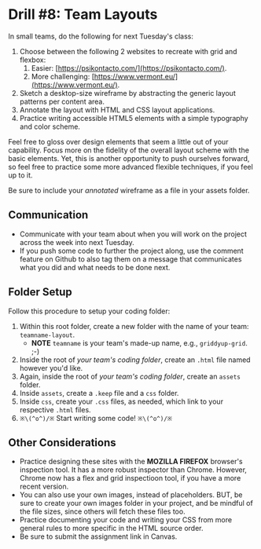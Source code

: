 # Drill #8: Team Layouts

In small teams, do the following for next Tuesday's class:

1. Choose between the following 2 websites to recreate with grid and flexbox:
   1. Easier: [https://psikontacto.com/](https://psikontacto.com/).
   2. More challenging: [https://www.vermont.eu/](https://www.vermont.eu/).
2. Sketch a desktop-size wireframe by abstracting the generic layout patterns per content area. 
3. Annotate the layout with HTML and CSS layout applications.
4. Practice writing accessible HTML5 elements with a simple typography and color scheme.

Feel free to gloss over design elements that seem a little out of your capability. Focus more on the fidelity of the overall layout scheme with the basic elements. Yet, this is another opportunity to push ourselves forward, so feel free to practice some more advanced flexible techniques, if you feel up to it.

Be sure to include your *annotated* wireframe as a file in your assets folder.

## Communication

- Communicate with your team about when you will work on the project across the week into next Tuesday.
- If you push some code to further the project along, use the comment feature on Github to also tag them on a message that communicates what you did and what needs to be done next.

## Folder Setup

Follow this procedure to setup your coding folder:

1. Within this root folder, create a new folder with the name of your team: `teamname-layout`.
   - **NOTE** `teamname` is your team's made-up name, e.g., `griddyup-grid`. ;-)
2. Inside the root of *your team's coding folder*, create an `.html` file named however you'd like.
3. Again, inside the root of *your team's coding folder*, create an `assets` folder.
4. Inside `assets`, create a `.keep` file and a `css` folder.
5. Inside `css`, create your `.css` files, as needed, which link to your respective `.html` files.
6. `※\(^o^)/※` Start writing some code! `※\(^o^)/※`


## Other Considerations

- Practice designing these sites with the **MOZILLA FIREFOX** browser's inspection tool. It has a more robust inspector than Chrome. However, Chrome now has a flex and grid inspectioon tool, if you have a more recent version.
- You can also use your own images, instead of placeholders. BUT, be sure to create your own images folder in your project, and be mindful of the file sizes, since others will fetch these files too.
- Practice documenting your code and writing your CSS from more general rules to more specific in the HTML source order.
- Be sure to submit the assignment link in Canvas.
